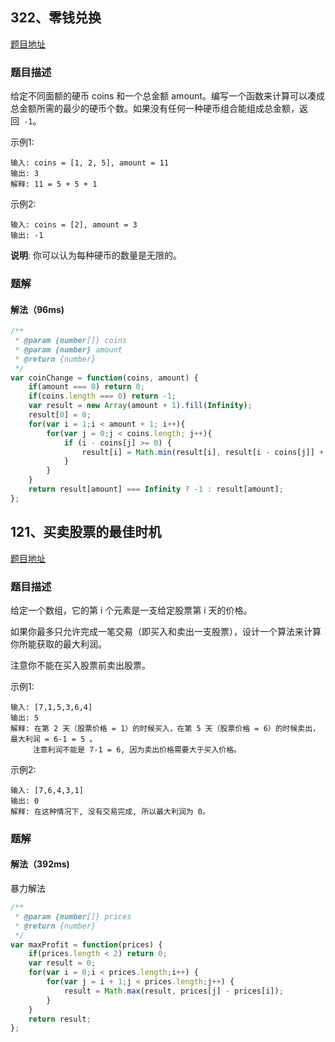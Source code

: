 ## 322、零钱兑换

[题目地址](https://leetcode-cn.com/problems/coin-change/)

### 题目描述
给定不同面额的硬币 coins 和一个总金额 amount。编写一个函数来计算可以凑成总金额所需的最少的硬币个数。如果没有任何一种硬币组合能组成总金额，返回` -1`。

示例1:

```
输入: coins = [1, 2, 5], amount = 11
输出: 3 
解释: 11 = 5 + 5 + 1
```

示例2:

```
输入: coins = [2], amount = 3
输出: -1
```

**说明**:
你可以认为每种硬币的数量是无限的。


### 题解

#### 解法（96ms)



```javascript
/**
 * @param {number[]} coins
 * @param {number} amount
 * @return {number}
 */
var coinChange = function(coins, amount) {
    if(amount === 0) return 0;
    if(coins.length === 0) return -1;
    var result = new Array(amount + 1).fill(Infinity);
    result[0] = 0;
    for(var i = 1;i < amount + 1; i++){
        for(var j = 0;j < coins.length; j++){
            if (i - coins[j] >= 0) {
                result[i] = Math.min(result[i], result[i - coins[j]] + 1);
            }
        }
    }
    return result[amount] === Infinity ? -1 : result[amount];
};
```




## 121、买卖股票的最佳时机

[题目地址](https://leetcode-cn.com/problems/best-time-to-buy-and-sell-stock/)

### 题目描述
给定一个数组，它的第 i 个元素是一支给定股票第 i 天的价格。

如果你最多只允许完成一笔交易（即买入和卖出一支股票），设计一个算法来计算你所能获取的最大利润。

注意你不能在买入股票前卖出股票。

示例1:

```
输入: [7,1,5,3,6,4]
输出: 5
解释: 在第 2 天（股票价格 = 1）的时候买入，在第 5 天（股票价格 = 6）的时候卖出，最大利润 = 6-1 = 5 。
     注意利润不能是 7-1 = 6, 因为卖出价格需要大于买入价格。
```

示例2:

```
输入: [7,6,4,3,1]
输出: 0
解释: 在这种情况下, 没有交易完成, 所以最大利润为 0。
```


### 题解

#### 解法（392ms)

暴力解法

```javascript
/**
 * @param {number[]} prices
 * @return {number}
 */
var maxProfit = function(prices) {
    if(prices.length < 2) return 0;
    var result = 0;
    for(var i = 0;i < prices.length;i++) {
        for(var j = i + 1;j < prices.length;j++) {
            result = Math.max(result, prices[j] - prices[i]);
        }
    }
    return result;
};
```